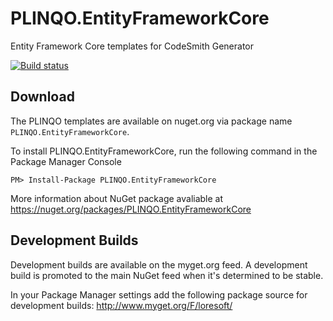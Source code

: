 # PLINQO.EntityFrameworkCore

Entity Framework Core templates for CodeSmith Generator

[![Build status](https://ci.appveyor.com/api/projects/status/tb3407pyjrkvkb3n/branch/master?svg=true)](https://ci.appveyor.com/project/LoreSoft/plinqo-entityframeworkcore)

## Download

The PLINQO templates are available on nuget.org via package name `PLINQO.EntityFrameworkCore`.

To install PLINQO.EntityFrameworkCore, run the following command in the Package Manager Console

    PM> Install-Package PLINQO.EntityFrameworkCore
    
More information about NuGet package avaliable at
https://nuget.org/packages/PLINQO.EntityFrameworkCore

## Development Builds

Development builds are available on the myget.org feed.  A development build is promoted to the main NuGet feed when it's determined to be stable. 

In your Package Manager settings add the following package source for development builds:
http://www.myget.org/F/loresoft/

